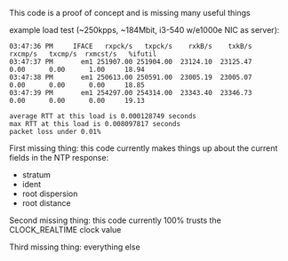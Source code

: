 This code is a proof of concept and is missing many useful things

example load test (~250kpps, ~184Mbit, i3-540 w/e1000e NIC as server):

```
03:47:36 PM     IFACE   rxpck/s   txpck/s    rxkB/s    txkB/s   rxcmp/s   txcmp/s  rxmcst/s   %ifutil
03:47:37 PM       em1 251907.00 251904.00  23124.10  23125.47      0.00      0.00      1.00     18.94
03:47:38 PM       em1 250613.00 250591.00  23005.19  23005.07      0.00      0.00      0.00     18.85
03:47:39 PM       em1 254297.00 254314.00  23343.40  23346.73      0.00      0.00      0.00     19.13

average RTT at this load is 0.000128749 seconds
max RTT at this load is 0.008097817 seconds
packet loss under 0.01%
```

First missing thing: this code currently makes things up about the current fields in the NTP response:
  * stratum
  * ident
  * root dispersion
  * root distance

Second missing thing: this code currently 100% trusts the CLOCK\_REALTIME clock value

Third missing thing: everything else
